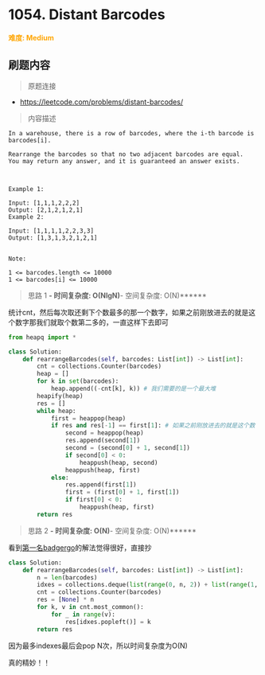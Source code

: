 # 1054. Distant Barcodes

**<font color=orange>难度: Medium</font>**

## 刷题内容

> 原题连接

* https://leetcode.com/problems/distant-barcodes/

> 内容描述

```
In a warehouse, there is a row of barcodes, where the i-th barcode is barcodes[i].

Rearrange the barcodes so that no two adjacent barcodes are equal.  You may return any answer, and it is guaranteed an answer exists.

 

Example 1:

Input: [1,1,1,2,2,2]
Output: [2,1,2,1,2,1]
Example 2:

Input: [1,1,1,1,2,2,3,3]
Output: [1,3,1,3,2,1,2,1]
 

Note:

1 <= barcodes.length <= 10000
1 <= barcodes[i] <= 10000
```

> 思路 1
******- 时间复杂度: O(NlgN)******- 空间复杂度: O(N)******



统计cnt，然后每次取还剩下个数最多的那一个数字，如果之前刚放进去的就是这个数字那我们就取个数第二多的，一直这样下去即可

```python
from heapq import *

class Solution:
    def rearrangeBarcodes(self, barcodes: List[int]) -> List[int]:
        cnt = collections.Counter(barcodes)
        heap = []
        for k in set(barcodes):
            heap.append((-cnt[k], k)) # 我们需要的是一个最大堆
        heapify(heap)
        res = []
        while heap:
            first = heappop(heap)
            if res and res[-1] == first[1]: # 如果之前刚放进去的就是这个数
                second = heappop(heap)
                res.append(second[1])
                second = (second[0] + 1, second[1])
                if second[0] < 0:
                    heappush(heap, second)
                heappush(heap, first)
            else:
                res.append(first[1])
                first = (first[0] + 1, first[1])
                if first[0] < 0:
                    heappush(heap, first)
        return res
```



> 思路 2
******- 时间复杂度: O(N)******- 空间复杂度: O(N)******


看到[第一名badgergo](https://leetcode.com/badgergo/)的解法觉得很好，直接抄

```python
class Solution:
    def rearrangeBarcodes(self, barcodes: List[int]) -> List[int]:
        n = len(barcodes)
        idxes = collections.deque(list(range(0, n, 2)) + list(range(1, n, 2)))
        cnt = collections.Counter(barcodes)
        res = [None] * n
        for k, v in cnt.most_common():
            for _ in range(v):
                res[idxes.popleft()] = k
        return res
```

因为最多indexes最后会pop N次，所以时间复杂度为O(N)

真的精妙！！


























